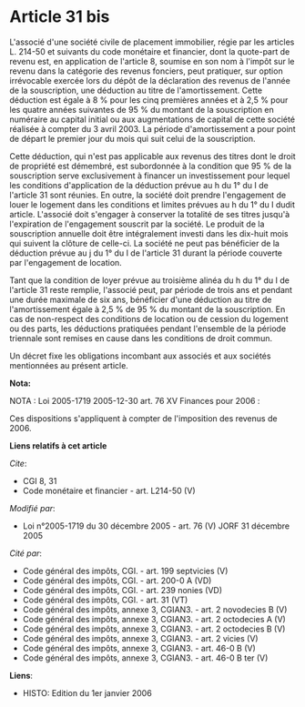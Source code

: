 # Article 31 bis

L'associé d'une société civile de placement immobilier, régie par les articles L. 214-50 et suivants du code monétaire et
financier, dont la quote-part de revenu est, en application de l'article 8, soumise en son nom à l'impôt sur le revenu dans
la catégorie des revenus fonciers, peut pratiquer, sur option irrévocable exercée lors du dépôt de la déclaration des revenus
de l'année de la souscription, une déduction au titre de l'amortissement. Cette déduction est égale à 8 % pour les cinq
premières années et à 2,5 % pour les quatre années suivantes de 95 % du montant de la souscription en numéraire au capital
initial ou aux augmentations de capital de cette société réalisée à compter du 3 avril 2003. La période d'amortissement a
pour point de départ le premier jour du mois qui suit celui de la souscription.

Cette déduction, qui n'est pas applicable aux revenus des titres dont le droit de propriété est démembré, est subordonnée à
la condition que 95 % de la souscription serve exclusivement à financer un investissement pour lequel les conditions
d'application de la déduction prévue au h du 1° du I de l'article 31 sont réunies. En outre, la société doit prendre
l'engagement de louer le logement dans les conditions et limites prévues au h du 1° du I dudit article. L'associé doit
s'engager à conserver la totalité de ses titres jusqu'à l'expiration de l'engagement souscrit par la société. Le produit de
la souscription annuelle doit être intégralement investi dans les dix-huit mois qui suivent la clôture de celle-ci. La
société ne peut pas bénéficier de la déduction prévue au j du 1° du I de l'article 31 durant la période couverte par
l'engagement de location.

Tant que la condition de loyer prévue au troisième alinéa du h du 1° du I de l'article 31 reste remplie, l'associé peut, par
période de trois ans et pendant une durée maximale de six ans, bénéficier d'une déduction au titre de l'amortissement égale à
2,5 % de 95 % du montant de la souscription. En cas de non-respect des conditions de location ou de cession du logement ou
des parts, les déductions pratiquées pendant l'ensemble de la période triennale sont remises en cause dans les conditions de
droit commun.

Un décret fixe les obligations incombant aux associés et aux sociétés mentionnées au présent article.

**Nota:**

NOTA : Loi 2005-1719 2005-12-30 art. 76 XV Finances pour 2006 :

Ces dispositions s'appliquent à compter de l'imposition des revenus de 2006.

**Liens relatifs à cet article**

_Cite_:

  - CGI 8, 31
  - Code monétaire et financier - art. L214-50 (V)

_Modifié par_:

  - Loi n°2005-1719 du 30 décembre 2005 - art. 76 (V) JORF 31 décembre 2005

_Cité par_:

  - Code général des impôts, CGI. - art. 199 septvicies (V)
  - Code général des impôts, CGI. - art. 200-0 A (VD)
  - Code général des impôts, CGI. - art. 239 nonies (VD)
  - Code général des impôts, CGI. - art. 31 (VT)
  - Code général des impôts, annexe 3, CGIAN3. - art. 2 novodecies B (V)
  - Code général des impôts, annexe 3, CGIAN3. - art. 2 octodecies A (V)
  - Code général des impôts, annexe 3, CGIAN3. - art. 2 octodecies B (V)
  - Code général des impôts, annexe 3, CGIAN3. - art. 2 vicies (V)
  - Code général des impôts, annexe 3, CGIAN3. - art. 46-0 B (V)
  - Code général des impôts, annexe 3, CGIAN3. - art. 46-0 B ter (V)

**Liens**:

  - HISTO: Edition du 1er janvier 2006
